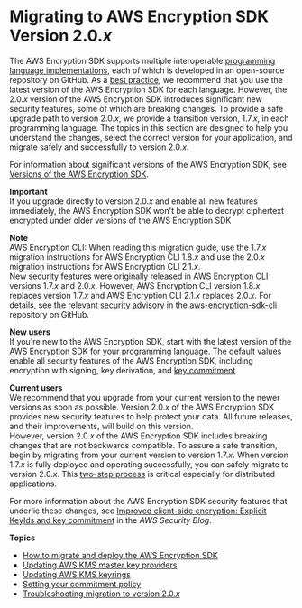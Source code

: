 # Migrating to AWS Encryption SDK Version 2\.0\.*x*<a name="migration"></a>

The AWS Encryption SDK supports multiple interoperable [programming language implementations](programming-languages.md), each of which is developed in an open\-source repository on GitHub\. As a [best practice](best-practices.md), we recommend that you use the latest version of the AWS Encryption SDK for each language\. However, the 2\.0\.*x* version of the AWS Encryption SDK introduces significant new security features, some of which are breaking changes\. To provide a safe upgrade path to version 2\.0\.*x*, we provide a transition version, 1\.7\.*x*, in each programming language\. The topics in this section are designed to help you understand the changes, select the correct version for your application, and migrate safely and successfully to version 2\.0\.*x*\.

For information about significant versions of the AWS Encryption SDK, see [Versions of the AWS Encryption SDK](about-versions.md)\.

**Important**  
If you upgrade directly to version 2\.0\.*x* and enable all new features immediately, the AWS Encryption SDK won't be able to decrypt ciphertext encrypted under older versions of the AWS Encryption SDK

**Note**  
AWS Encryption CLI: When reading this migration guide, use the 1\.7\.*x* migration instructions for AWS Encryption CLI 1\.8\.*x* and use the 2\.0\.*x* migration instructions for AWS Encryption CLI 2\.1\.*x*\.  
New security features were originally released in AWS Encryption CLI versions 1\.7\.*x* and 2\.0\.*x*\. However, AWS Encryption CLI version 1\.8\.*x* replaces version 1\.7\.*x* and AWS Encryption CLI 2\.1\.*x* replaces 2\.0\.*x*\. For details, see the relevant [security advisory](https://github.com/aws/aws-encryption-sdk-cli/security/advisories/GHSA-2xwp-m7mq-7q3r) in the [aws\-encryption\-sdk\-cli](https://github.com/aws/aws-encryption-sdk-cli/) repository on GitHub\.

**New users**  
If you're new to the AWS Encryption SDK, start with the latest version of the AWS Encryption SDK for your programming language\. The default values enable all security features of the AWS Encryption SDK, including encryption with signing, key derivation, and [key commitment](concepts.md#key-commitment)\.

**Current users**  
We recommend that you upgrade from your current version to the newer versions as soon as possible\. Version 2\.0\.*x* of the AWS Encryption SDK provides new security features to help protect your data\. All future releases, and their improvements, will build on this version\.  
However, version 2\.0\.*x* of the AWS Encryption SDK includes breaking changes that are not backwards compatible\. To assure a safe transition, begin by migrating from your current version to version 1\.7\.*x*\. When version 1\.7\.*x* is fully deployed and operating successfully, you can safely migrate to version 2\.0\.*x*\. This [two\-step process](migration-guide.md) is critical especially for distributed applications\.

For more information about the AWS Encryption SDK security features that underlie these changes, see [Improved client\-side encryption: Explicit KeyIds and key commitment](http://aws.amazon.com/blogs/security/improved-client-side-encryption-explicit-keyids-and-key-commitment/) in the *AWS Security Blog*\.

**Topics**
+ [How to migrate and deploy the AWS Encryption SDK](migration-guide.md)
+ [Updating AWS KMS master key providers](migrate-mkps-v2.md)
+ [Updating AWS KMS keyrings](migrate-keyrings-v2.md)
+ [Setting your commitment policy](migrate-commitment-policy.md)
+ [Troubleshooting migration to version 2\.0\.*x*](troubleshooting-migration.md)